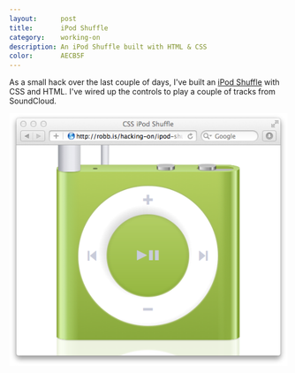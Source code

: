 ```yaml
---
layout:      post
title:       iPod Shuffle
category:    working-on
description: An iPod Shuffle built with HTML & CSS
color:       AECB5F
---
```


As a small hack over the last couple of days, I've built an [iPod Shuffle][ipod]
with CSS and HTML. I've wired up the controls to play a couple of tracks from
SoundCloud.

<a href="/hacking-on/ipod-shuffle">
  <img src="/img/ipod-shuffle.png">
</a>

[ipod]: /hacking-on/ipod-shuffle
